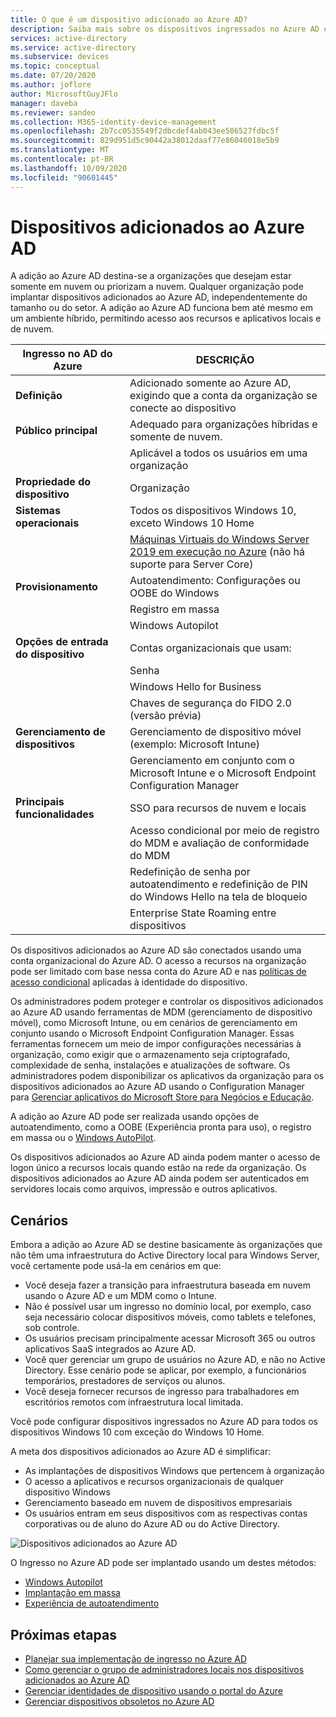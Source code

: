 ```yaml
---
title: O que é um dispositivo adicionado ao Azure AD?
description: Saiba mais sobre os dispositivos ingressados no Azure AD e como o gerenciamento de identidade do dispositivo pode ajudá-lo a gerenciar dispositivos que estão acessando recursos em seu ambiente.
services: active-directory
ms.service: active-directory
ms.subservice: devices
ms.topic: conceptual
ms.date: 07/20/2020
ms.author: joflore
author: MicrosoftGuyJFlo
manager: daveba
ms.reviewer: sandeo
ms.collection: M365-identity-device-management
ms.openlocfilehash: 2b7cc0535549f2dbcdef4ab043ee506527fdbc5f
ms.sourcegitcommit: 829d951d5c90442a38012daaf77e86046018e5b9
ms.translationtype: MT
ms.contentlocale: pt-BR
ms.lasthandoff: 10/09/2020
ms.locfileid: "90601445"
---
```

# <a name="azure-ad-joined-devices"></a>Dispositivos adicionados ao Azure AD

A adição ao Azure AD destina-se a organizações que desejam estar somente em nuvem ou priorizam a nuvem. Qualquer organização pode implantar dispositivos adicionados ao Azure AD, independentemente do tamanho ou do setor. A adição ao Azure AD funciona bem até mesmo em um ambiente híbrido, permitindo acesso aos recursos e aplicativos locais e de nuvem.

| Ingresso no AD do Azure | DESCRIÇÃO |
| --- | --- |
| **Definição** | Adicionado somente ao Azure AD, exigindo que a conta da organização se conecte ao dispositivo |
| **Público principal** | Adequado para organizações híbridas e somente de nuvem. |
|   | Aplicável a todos os usuários em uma organização |
| **Propriedade do dispositivo** | Organização |
| **Sistemas operacionais** | Todos os dispositivos Windows 10, exceto Windows 10 Home |
|   | [Máquinas Virtuais do Windows Server 2019 em execução no Azure](howto-vm-sign-in-azure-ad-windows.md) (não há suporte para Server Core) |
| **Provisionamento** | Autoatendimento: Configurações ou OOBE do Windows |
|   | Registro em massa |
|   | Windows Autopilot |
| **Opções de entrada do dispositivo** | Contas organizacionais que usam: |
|   | Senha |
|   | Windows Hello for Business |
|   | Chaves de segurança do FIDO 2.0 (versão prévia) |
| **Gerenciamento de dispositivos** | Gerenciamento de dispositivo móvel (exemplo: Microsoft Intune) |
|   | Gerenciamento em conjunto com o Microsoft Intune e o Microsoft Endpoint Configuration Manager |
| **Principais funcionalidades** | SSO para recursos de nuvem e locais |
|   | Acesso condicional por meio de registro do MDM e avaliação de conformidade do MDM |
|   | Redefinição de senha por autoatendimento e redefinição de PIN do Windows Hello na tela de bloqueio |
|   | Enterprise State Roaming entre dispositivos |

Os dispositivos adicionados ao Azure AD são conectados usando uma conta organizacional do Azure AD. O acesso a recursos na organização pode ser limitado com base nessa conta do Azure AD e nas [políticas de acesso condicional](../conditional-access/howto-conditional-access-policy-compliant-device.md) aplicadas à identidade do dispositivo.

Os administradores podem proteger e controlar os dispositivos adicionados ao Azure AD usando ferramentas de MDM (gerenciamento de dispositivo móvel), como Microsoft Intune, ou em cenários de gerenciamento em conjunto usando o Microsoft Endpoint Configuration Manager. Essas ferramentas fornecem um meio de impor configurações necessárias à organização, como exigir que o armazenamento seja criptografado, complexidade de senha, instalações e atualizações de software. Os administradores podem disponibilizar os aplicativos da organização para os dispositivos adicionados ao Azure AD usando o Configuration Manager para [Gerenciar aplicativos do Microsoft Store para Negócios e Educação](/configmgr/apps/deploy-use/manage-apps-from-the-windows-store-for-business).

A adição ao Azure AD pode ser realizada usando opções de autoatendimento, como a OOBE (Experiência pronta para uso), o registro em massa ou o [Windows AutoPilot](/intune/enrollment-autopilot).

Os dispositivos adicionados ao Azure AD ainda podem manter o acesso de logon único a recursos locais quando estão na rede da organização. Os dispositivos adicionados ao Azure AD ainda podem ser autenticados em servidores locais como arquivos, impressão e outros aplicativos.

## <a name="scenarios"></a>Cenários

Embora a adição ao Azure AD se destine basicamente às organizações que não têm uma infraestrutura do Active Directory local para Windows Server, você certamente pode usá-la em cenários em que:

- Você deseja fazer a transição para infraestrutura baseada em nuvem usando o Azure AD e um MDM como o Intune.
- Não é possível usar um ingresso no domínio local, por exemplo, caso seja necessário colocar dispositivos móveis, como tablets e telefones, sob controle.
- Os usuários precisam principalmente acessar Microsoft 365 ou outros aplicativos SaaS integrados ao Azure AD.
- Você quer gerenciar um grupo de usuários no Azure AD, e não no Active Directory. Esse cenário pode se aplicar, por exemplo, a funcionários temporários, prestadores de serviços ou alunos.
- Você deseja fornecer recursos de ingresso para trabalhadores em escritórios remotos com infraestrutura local limitada.

Você pode configurar dispositivos ingressados no Azure AD para todos os dispositivos Windows 10 com exceção do Windows 10 Home.

A meta dos dispositivos adicionados ao Azure AD é simplificar:

- As implantações de dispositivos Windows que pertencem à organização
- O acesso a aplicativos e recursos organizacionais de qualquer dispositivo Windows
- Gerenciamento baseado em nuvem de dispositivos empresariais
- Os usuários entram em seus dispositivos com as respectivas contas corporativas ou de aluno do Azure AD ou do Active Directory.

![Dispositivos adicionados ao Azure AD](./media/concept-azure-ad-join/azure-ad-joined-device.png)

O Ingresso no Azure AD pode ser implantado usando um destes métodos:

- [Windows Autopilot](/windows/deployment/windows-autopilot/windows-10-autopilot)
- [Implantação em massa](/intune/windows-bulk-enroll)
- [Experiência de autoatendimento](azuread-joined-devices-frx.md)

## <a name="next-steps"></a>Próximas etapas

- [Planejar sua implementação de ingresso no Azure AD](azureadjoin-plan.md)
- [Como gerenciar o grupo de administradores locais nos dispositivos adicionados ao Azure AD](assign-local-admin.md)
- [Gerenciar identidades de dispositivo usando o portal do Azure](device-management-azure-portal.md)
- [Gerenciar dispositivos obsoletos no Azure AD](manage-stale-devices.md)
